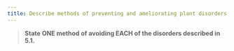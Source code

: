 ```yaml
---
title: Describe methods of preventing and ameliorating plant disorders.
---
```



> **State ONE method of avoiding EACH of the
disorders described in 5.1.** 

